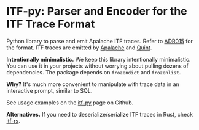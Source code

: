 # ITF-py: Parser and Encoder for the ITF Trace Format

Python library to parse and emit Apalache ITF traces. Refer to [ADR015][] for
the format. ITF traces are emitted by [Apalache][] and [Quint][].

**Intentionally minimalistic.** We keep this library intentionally minimalistic.
You can use it in your projects without worrying about pulling dozens of
dependencies. The package depends on `frozendict` and `frozenlist`.

**Why?** It's much more convenient to manipulate with trace data in an
interactive prompt, similar to SQL.

See usage examples on the [itf-py][] page on Github.

**Alternatives.** If you need to deserialize/serialize ITF traces in Rust, check
[itf-rs][].

[ADR015]: https://apalache-mc.org/docs/adr/015adr-trace.html
[Apalache]: https://github.com/apalache-mc/apalache
[Quint]: https://github.com/informalsystems/quint
[itf-rs]: https://github.com/informalsystems/itf-rs
[itf-py]: https://github.com/konnov/itf-py